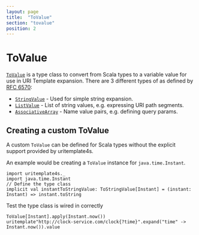 ```yaml
---
layout: page
title:  "ToValue"
section: "tovalue"
position: 2
---
```


# ToValue

[`ToValue`](/uritemplate4s/api/latest/uritemplate4s/ToValue.html) is a type class to convert from
Scala types to a variable value for use in URI Template expansion. There are 3 different types of as defined by [RFC 6570](https://tools.ietf.org/html/rfc6570):
* [`StringValue`](/uritemplate4s/api/latest/uritemplate4s/StringValue.html) - Used for simple string expansion.
* [`ListValue`](/uritemplate4s/api/latest/uritemplate4s/ListValue.html) - List of string values, e.g. expressing URI path segments.
* [`AssociativeArray`](/uritemplate4s/api/latest/uritemplate4s/AssociativeArray.html) - Name value pairs, e.g. defining query params.

## Creating a custom ToValue

A custom `ToValue` can be defined for Scala types without the explicit support provided by uritemplate4s.

An example would be creating a `ToValue` instance for `java.time.Instant`.

```tut:silent
import uritemplate4s._
import java.time.Instant
// Define the type class
implicit val instantToStringValue: ToStringValue[Instant] = (instant: Instant) => instant.toString
```
Test the type class is wired in correctly
```tut:book
ToValue[Instant].apply(Instant.now())
uritemplate"http://clock-service.com/clock{?time}".expand("time" -> Instant.now()).value
```
